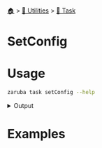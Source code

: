 <!--startTocHeader-->
[🏠](../../README.md) > [🔧 Utilities](../README.md) > [🔨 Task](README.md)
# SetConfig
<!--endTocHeader-->

# Usage

<!--startCode-->
```bash
zaruba task setConfig --help
```
 
<details>
<summary>Output</summary>
 
```````
Set task config

Usage:
  zaruba task setConfig <projectFile> <taskName> <configMap> [flags]

Flags:
  -h, --help   help for setConfig
```````
</details>
<!--endCode-->

# Examples



<!--startTocSubTopic-->
<!--endTocSubTopic-->